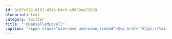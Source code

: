 ```yaml
---
id: 8c97c932-d161-4549-b4c0-e9039ae73b68
blueprint: text
category: twitter
title: "'@DanielleMLovell"
caption: '<span class="username username_linked">@<a href="https://twitter.com/DanielleMLovell" title="Danielle Lovell">DanielleMLovell</a></span>'
---
```

